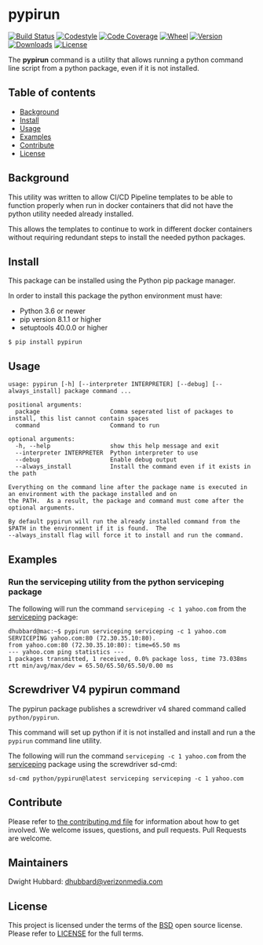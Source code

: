 # pypirun

[![Build Status](https://cd.screwdriver.cd/pipelines/2852/badge)](https://cd.screwdriver.cd/pipelines/2852)
[![Codestyle](https://img.shields.io/badge/code%20style-pep8-lightgrey.svg)](https://www.python.org/dev/peps/pep-0008/)
[![Code Coverage](https://codecov.io/gh/yahoo/pypirun/branch/master/graph/badge.svg)](https://codecov.io/gh/yahoo/pypirun)
[![Wheel](https://img.shields.io/pypi/wheel/pypirun.svg)](https://pypi.org/project/pypirun/)
[![Version](https://img.shields.io/pypi/v/pypirun.svg)](https://pypi.org/project/pypirun/)
[![Downloads](https://pepy.tech/badge/pypirun)](https://pepy.tech/project/pypirun)
[![License](https://img.shields.io/pypi/l/pypirun.svg)](https://pypi.org/project/pypirun/)

The **pypirun** command is a utility that allows running a python command line script from a python package, even if it is
not installed.  

## Table of contents

- [Background](#background)
- [Install](#install)
- [Usage](#usage)
- [Examples](#examples)
- [Contribute](#contribute)
- [License](#license)

## Background

This utility was written to allow CI/CD Pipeline templates to be able to function properly when run in docker containers that did not have the python utility needed already installed.

This allows the templates to continue to work in different docker containers without requiring redundant steps to install the needed python packages.

## Install

This package can be installed using the Python pip package manager.

In order to install this package the python environment must have:

* Python 3.6 or newer
* pip version 8.1.1 or higher
* setuptools 40.0.0 or higher

```console
$ pip install pypirun
```

## Usage

    usage: pypirun [-h] [--interpreter INTERPRETER] [--debug] [--always_install] package command ...
    
    positional arguments:
      package                    Comma seperated list of packages to install, this list cannot contain spaces
      command                    Command to run
    
    optional arguments:
      -h, --help                 show this help message and exit
      --interpreter INTERPRETER  Python interpreter to use
      --debug                    Enable debug output
      --always_install           Install the command even if it exists in the path
    
    Everything on the command line after the package name is executed in an environment with the package installed and on 
    the PATH.  As a result, the package and command must come after the optional arguments.
    
    By default pypirun will run the already installed command from the $PATH in the environment if it is found.  The
    --always_install flag will force it to install and run the command.

## Examples

### Run the serviceping utility from the python serviceping package

The following will run the command `serviceping -c 1 yahoo.com` from the [serviceping](https://pypi.org/project/serviceping/) package:

```console
dhubbard@mac:~$ pypirun serviceping serviceping -c 1 yahoo.com
SERVICEPING yahoo.com:80 (72.30.35.10:80).
from yahoo.com:80 (72.30.35.10:80): time=65.50 ms                                                                                                                                                                                                                 --- yahoo.com ping statistics ---
1 packages transmitted, 1 received, 0.0% package loss, time 73.038ms
rtt min/avg/max/dev = 65.50/65.50/65.50/0.00 ms
```

## Screwdriver V4 pypirun command

The pypirun package publishes a screwdriver v4 shared command called `python/pypirun`.

This command will set up python if it is not installed and install and run a the `pypirun` command line utility.

The following will run the command `serviceping -c 1 yahoo.com` from the [serviceping](https://pypi.org/project/serviceping/) package using the screwdriver sd-cmd:

```
sd-cmd python/pypirun@latest serviceping serviceping -c 1 yahoo.com
```

## Contribute

Please refer to [the contributing.md file](Contributing.md) for information about how to get involved. We welcome issues, questions, and pull requests. Pull Requests are welcome.

## Maintainers
Dwight Hubbard: dhubbard@verizonmedia.com

## License
This project is licensed under the terms of the [BSD](LICENSE-BSD) open source license. Please refer to [LICENSE](LICENSE) for the full terms.
